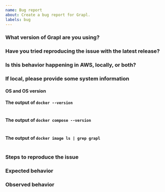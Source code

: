 ```yaml
---
name: Bug report
about: Create a bug report for Grapl.
labels: bug
---
```


<!--
Thank you for filing this bug report! Please summarize the bug and provide
any information you think might be useful for replicating it.
-->

### What version of Grapl are you using?

### Have you tried reproducing the issue with the latest release?

### Is this behavior happening in AWS, locally, or both?

### If local, please provide some system information

#### OS and OS version

#### The output of `docker --version`

```bash

```

#### The output of `docker compose --version`

```bash

```

#### The output of `docker image ls | grep grapl`

```bash

```

### Steps to reproduce the issue

### Expected behavior

### Observed behavior
